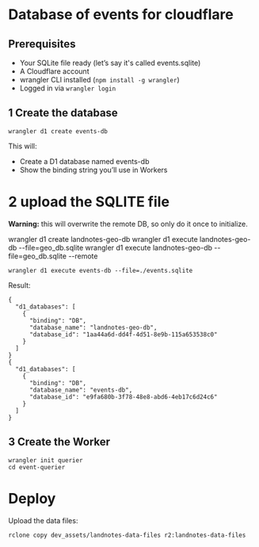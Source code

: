 # Database of events for cloudflare

## Prerequisites

- Your SQLite file ready (let’s say it's called events.sqlite)
- A Cloudflare account
- wrangler CLI installed (`npm install -g wrangler`)
- Logged in via `wrangler login`

## 1 Create the database

```
wrangler d1 create events-db
```

This will:

- Create a D1 database named events-db
- Show the binding string you’ll use in Workers

# 2 upload the SQLITE file

**Warning:** this will overwrite the remote DB, so only do it once to initialize.

wrangler d1 create landnotes-geo-db
wrangler d1 execute landnotes-geo-db --file=geo_db.sqlite
wrangler d1 execute landnotes-geo-db --file=geo_db.sqlite --remote

```
wrangler d1 execute events-db --file=./events.sqlite
```

Result:

```
{
  "d1_databases": [
    {
      "binding": "DB",
      "database_name": "landnotes-geo-db",
      "database_id": "1aa44a6d-dd4f-4d51-8e9b-115a653538c0"
    }
  ]
}
{
  "d1_databases": [
    {
      "binding": "DB",
      "database_name": "events-db",
      "database_id": "e9fa680b-3f78-48e8-abd6-4eb17c6d24c6"
    }
  ]
}
```

## 3 Create the Worker

```
wrangler init querier
cd event-querier
```

# Deploy

Upload the data files:

```
rclone copy dev_assets/landnotes-data-files r2:landnotes-data-files
```
